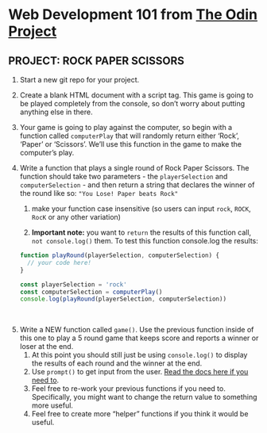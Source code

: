 # Web Development 101 from [The Odin Project](https://www.theodinproject.com/courses/web-development-101/lessons/rock-paper-scissors)
## PROJECT: ROCK PAPER SCISSORS

1. Start a new git repo for your project.
2. Create a blank HTML document with a script tag. This game is going to be played completely from the console, so don’t worry about putting anything else in there.
3. Your game is going to play against the computer, so begin with a function called `computerPlay` that will randomly return either ‘Rock’, ‘Paper’ or ‘Scissors’. We’ll use this function in the game to make the computer’s play.
4. Write a function that plays a single round of Rock Paper Scissors. The function should take two parameters - the `playerSelection` and `computerSelection` - and then return a string that declares the winner of the round like so: `"You Lose! Paper beats Rock"`
   1. make your function case insensitive (so users can input `rock`, `ROCK`, `RocK` or any other variation)

   2. __Important note:__ you want to `return` the results of this function call, `not console.log()` them. To test this function console.log the results:

    ~~~javascript
    function playRound(playerSelection, computerSelection) {
      // your code here!
    }

    const playerSelection = 'rock'
    const computerSelection = computerPlay()
    console.log(playRound(playerSelection, computerSelection))
    ~~~
​

5. Write a NEW function called `game()`. Use the previous function inside of this one to play a 5 round game that keeps score and reports a winner or loser at the end.
   1. At this point you should still just be using `console.log()` to display the results of each round and the winner at the end.
   2. Use `prompt()` to get input from the user. [Read the docs here if you need to](https://developer.mozilla.org/en-US/docs/Web/API/Window/prompt).
   3. Feel free to re-work your previous functions if you need to. Specifically, you might want to change the return value to something more useful.
   4. Feel free to create more “helper” functions if you think it would be useful.
